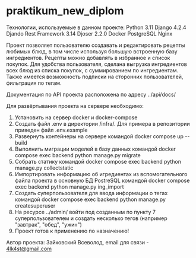 # praktikum_new_diplom

Технологии, используемые в данном проекте:
Python 3.11
Django 4.2.4
Djando Rest Framework 3.14
Djoser 2.2.0
Docker
PostgreSQL
Nginx

Проект позволяет пользователю создавать и редактировать рецепты любимых блюд, в том числе используя большую встроенную базу ингредиентов. Рецепты можно добавлять в избранное и список покупок. Для удобства пользователя, сделана выгрузка ингредиентов всех блюд из списка покупок, с суммированием по ингредиентам. Также имеется возможность подписки на сторонних пользователей, фильтрация по тегам.

Документация по API проекта расположена по адресу ../api/docs/

Для развёртывания проекта на сервере необходимо:
1. Установить на сервер docker и docker-compose
2. Создать файл .env в директории /infra/. Для примера в репозитории приведен файл .env.example
3. Развернуть контейнеры на сервере командой docker compose up --build
4. Выполнить миграции моделей в базу данных командой docker compose exec backend python manage.py migrate
5. Собрать статику командой docker compose exec backend python manage.py collectstatic
6. Импортировать информацию об игредиентах из вспомогательного файла проекта в основную БД PostreSQL командой docker compose exec backend python manage.py ing_import
7. Создать суперпользователя для ввода информации о тегах командой docker compose exec backend python manage.py createsuperuser
8. На ресурсе ../admin/ войти под созданным по пункту 7 суперпользователем и создать несколько тегов (например "завтрак", "обед", "ужин")
9. Проект готов к применению по назначению!

Автор проекта:
Зайковский Всеволод,
email для связи - 4lk4st@gmail.com

